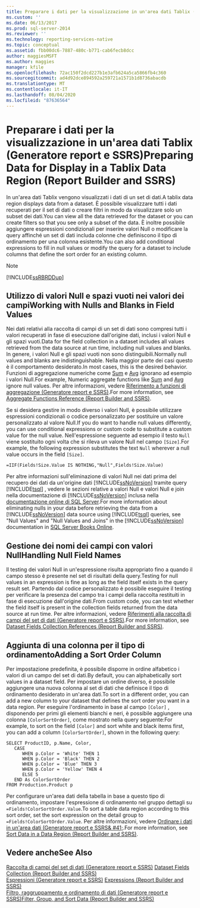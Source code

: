 ```yaml
---
title: Preparare i dati per la visualizzazione in un'area dati Tablix (Generatore report e SSRS) | Microsoft Docs
ms.custom: ''
ms.date: 06/13/2017
ms.prod: sql-server-2014
ms.reviewer: ''
ms.technology: reporting-services-native
ms.topic: conceptual
ms.assetid: fbb00dc6-7887-480c-b771-cab6fecb8dcc
author: maggiesMSFT
ms.author: maggies
manager: kfile
ms.openlocfilehash: 72ac150f2dcd227b1e3afb624a5ca5866fb4c360
ms.sourcegitcommit: ad4d92dce894592a259721a1571b1d8736abacdb
ms.translationtype: MT
ms.contentlocale: it-IT
ms.lasthandoff: 08/04/2020
ms.locfileid: "87636564"
---
```

# <a name="preparing-data-for-display-in-a-tablix-data-region-report-builder-and-ssrs"></a><span data-ttu-id="d46d9-102">Preparare i dati per la visualizzazione in un'area dati Tablix (Generatore report e SSRS)</span><span class="sxs-lookup"><span data-stu-id="d46d9-102">Preparing Data for Display in a Tablix Data Region (Report Builder and SSRS)</span></span>
  <span data-ttu-id="d46d9-103">In un'area dati Tablix vengono visualizzati i dati di un set di dati.</span><span class="sxs-lookup"><span data-stu-id="d46d9-103">A tablix data region displays data from a dataset.</span></span> <span data-ttu-id="d46d9-104">È possibile visualizzare tutti i dati recuperati per il set di dati o creare filtri in modo da visualizzare solo un subset dei dati.</span><span class="sxs-lookup"><span data-stu-id="d46d9-104">You can view all the data retrieved for the dataset or you can create filters so that you see only a subset of the data.</span></span> <span data-ttu-id="d46d9-105">È inoltre possibile aggiungere espressioni condizionali per inserire valori Null o modificare la query affinché un set di dati includa colonne che definiscono il tipo di ordinamento per una colonna esistente.</span><span class="sxs-lookup"><span data-stu-id="d46d9-105">You can also add conditional expressions to fill in null values or modify the query for a dataset to include columns that define the sort order for an existing column.</span></span>  
  
> [!NOTE]  
>  [!INCLUDE[ssRBRDDup](../../includes/ssrbrddup-md.md)]  
  
## <a name="working-with-nulls-and-blanks-in-field-values"></a><span data-ttu-id="d46d9-106">Utilizzo di valori Null e spazi vuoti nei valori dei campi</span><span class="sxs-lookup"><span data-stu-id="d46d9-106">Working with Nulls and Blanks in Field Values</span></span>  
 <span data-ttu-id="d46d9-107">Nei dati relativi alla raccolta di campi di un set di dati sono compresi tutti i valori recuperati in fase di esecuzione dall'origine dati, inclusi i valori Null e gli spazi vuoti.</span><span class="sxs-lookup"><span data-stu-id="d46d9-107">Data for the field collection in a dataset includes all values retrieved from the data source at run time, including null values and blanks.</span></span> <span data-ttu-id="d46d9-108">In genere, i valori Null e gli spazi vuoti non sono distinguibili.</span><span class="sxs-lookup"><span data-stu-id="d46d9-108">Normally null values and blanks are indistinguishable.</span></span> <span data-ttu-id="d46d9-109">Nella maggior parte dei casi questo è il comportamento desiderato.</span><span class="sxs-lookup"><span data-stu-id="d46d9-109">In most cases, this is the desired behavior.</span></span> <span data-ttu-id="d46d9-110">Funzioni di aggregazione numeriche come [Sum](report-builder-functions-sum-function.md) e [Avg](report-builder-functions-avg-function.md) ignorano ad esempio i valori Null.</span><span class="sxs-lookup"><span data-stu-id="d46d9-110">For example, Numeric aggregate functions like [Sum](report-builder-functions-sum-function.md) and [Avg](report-builder-functions-avg-function.md) ignore null values.</span></span> <span data-ttu-id="d46d9-111">Per altre informazioni, vedere [Riferimento a funzioni di aggregazione &#40;Generatore report e SSRS&#41;](report-builder-functions-aggregate-functions-reference.md).</span><span class="sxs-lookup"><span data-stu-id="d46d9-111">For more information, see [Aggregate Functions Reference &#40;Report Builder and SSRS&#41;](report-builder-functions-aggregate-functions-reference.md).</span></span>  
  
 <span data-ttu-id="d46d9-112">Se si desidera gestire in modo diverso i valori Null, è possibile utilizzare espressioni condizionali o codice personalizzato per sostituire un valore personalizzato al valore Null.</span><span class="sxs-lookup"><span data-stu-id="d46d9-112">If you do want to handle null values differently, you can use conditional expressions or custom code to substitute a custom value for the null value.</span></span> <span data-ttu-id="d46d9-113">Nell'espressione seguente ad esempio il testo `Null` viene sostituito ogni volta che si rileva un valore Null nel campo `[Size]`.</span><span class="sxs-lookup"><span data-stu-id="d46d9-113">For example, the following expression substitutes the text `Null` wherever a null value occurs in the field `[Size]`.</span></span>  
  
```  
=IIF(Fields!Size.Value IS NOTHING,"Null",Fields!Size.Value)  
```  
  
 <span data-ttu-id="d46d9-114">Per altre informazioni sull'eliminazione di valori Null nei dati prima del recupero dei dati da un'origine dati [!INCLUDE[ssNoVersion](../../includes/ssnoversion-md.md)] tramite query [!INCLUDE[tsql](../../includes/tsql-md.md)] , vedere le sezioni relative a valori Null e valori Null e join nella documentazione di [!INCLUDE[ssNoVersion](../../includes/ssnoversion-md.md)] inclusa nella [documentazione online di SQL Server](https://go.microsoft.com/fwlink/?linkid=120955).</span><span class="sxs-lookup"><span data-stu-id="d46d9-114">For more information about eliminating nulls in your data before retrieving the data from a [!INCLUDE[ssNoVersion](../../includes/ssnoversion-md.md)] data source using [!INCLUDE[tsql](../../includes/tsql-md.md)] queries, see "Null Values" and "Null Values and Joins" in the [!INCLUDE[ssNoVersion](../../includes/ssnoversion-md.md)] documentation in [SQL Server Books Online](https://go.microsoft.com/fwlink/?linkid=120955).</span></span>  
  
## <a name="handling-null-field-names"></a><span data-ttu-id="d46d9-115">Gestione dei nomi dei campi con valori Null</span><span class="sxs-lookup"><span data-stu-id="d46d9-115">Handling Null Field Names</span></span>  
 <span data-ttu-id="d46d9-116">Il testing dei valori Null in un'espressione risulta appropriato fino a quando il campo stesso è presente nel set di risultati della query.</span><span class="sxs-lookup"><span data-stu-id="d46d9-116">Testing for null values in an expression is fine as long as the field itself exists in the query result set.</span></span> <span data-ttu-id="d46d9-117">Partendo dal codice personalizzato è possibile eseguire il testing per verificare la presenza del campo tra i campi della raccolta restituiti in fase di esecuzione dall'origine dati.</span><span class="sxs-lookup"><span data-stu-id="d46d9-117">From custom code, you can test whether the field itself is present in the collection fields returned from the data source at run time.</span></span> <span data-ttu-id="d46d9-118">Per altre informazioni, vedere [Riferimenti alla raccolta di campi del set di dati &#40;Generatore report e SSRS&#41;](built-in-collections-dataset-fields-collection-references-report-builder.md).</span><span class="sxs-lookup"><span data-stu-id="d46d9-118">For more information, see [Dataset Fields Collection References &#40;Report Builder and SSRS&#41;](built-in-collections-dataset-fields-collection-references-report-builder.md).</span></span>  
  
## <a name="adding-a-sort-order-column"></a><span data-ttu-id="d46d9-119">Aggiunta di una colonna per il tipo di ordinamento</span><span class="sxs-lookup"><span data-stu-id="d46d9-119">Adding a Sort Order Column</span></span>  
 <span data-ttu-id="d46d9-120">Per impostazione predefinita, è possibile disporre in ordine alfabetico i valori di un campo del set di dati.</span><span class="sxs-lookup"><span data-stu-id="d46d9-120">By default, you can alphabetically sort values in a dataset field.</span></span> <span data-ttu-id="d46d9-121">Per impostare un ordine diverso, è possibile aggiungere una nuova colonna al set di dati che definisce il tipo di ordinamento desiderato in un'area dati.</span><span class="sxs-lookup"><span data-stu-id="d46d9-121">To sort in a different order, you can add a new column to your dataset that defines the sort order you want in a data region.</span></span> <span data-ttu-id="d46d9-122">Per eseguire l'ordinamento in base al campo `[Color]` , disponendo per primi gli elementi bianchi e neri, è possibile aggiungere una colonna `[ColorSortOrder]`, come mostrato nella query seguente:</span><span class="sxs-lookup"><span data-stu-id="d46d9-122">For example, to sort on the field `[Color]` and sort white and black items first, you can add a column `[ColorSortOrder]`, shown in the following query:</span></span>  
  
```  
SELECT ProductID, p.Name, Color,  
   CASE  
      WHEN p.Color = 'White' THEN 1  
      WHEN p.Color = 'Black' THEN 2  
      WHEN p.Color = 'Blue' THEN 3  
      WHEN p.Color = 'Yellow' THEN 4  
      ELSE 5  
   END As ColorSortOrder  
FROM Production.Product p  
```  
  
 <span data-ttu-id="d46d9-123">Per configurare un'area dati della tabella in base a questo tipo di ordinamento, impostare l'espressione di ordinamento nel gruppo dettagli su `=Fields!ColorSortOrder.Value`.</span><span class="sxs-lookup"><span data-stu-id="d46d9-123">To sort a table data region according to this sort order, set the sort expression on the detail group to `=Fields!ColorSortOrder.Value`.</span></span> <span data-ttu-id="d46d9-124">Per altre informazioni, vedere [Ordinare i dati in un'area dati &#40;Generatore report e SSRS& #41;](sort-data-in-a-data-region-report-builder-and-ssrs.md).</span><span class="sxs-lookup"><span data-stu-id="d46d9-124">For more information, see [Sort Data in a Data Region &#40;Report Builder and SSRS&#41;](sort-data-in-a-data-region-report-builder-and-ssrs.md).</span></span>  
  
## <a name="see-also"></a><span data-ttu-id="d46d9-125">Vedere anche</span><span class="sxs-lookup"><span data-stu-id="d46d9-125">See Also</span></span>  
 <span data-ttu-id="d46d9-126">[Raccolta di campi del set di dati &#40;Generatore report e SSRS&#41;](../report-data/dataset-fields-collection-report-builder-and-ssrs.md) </span><span class="sxs-lookup"><span data-stu-id="d46d9-126">[Dataset Fields Collection &#40;Report Builder and SSRS&#41;](../report-data/dataset-fields-collection-report-builder-and-ssrs.md) </span></span>  
 <span data-ttu-id="d46d9-127">[Espressioni &#40;Generatore report e SSRS&#41;](expressions-report-builder-and-ssrs.md) </span><span class="sxs-lookup"><span data-stu-id="d46d9-127">[Expressions &#40;Report Builder and SSRS&#41;](expressions-report-builder-and-ssrs.md) </span></span>  
 [<span data-ttu-id="d46d9-128">Filtro, raggruppamento e ordinamento di dati &#40;Generatore report e SSRS&#41;</span><span class="sxs-lookup"><span data-stu-id="d46d9-128">Filter, Group, and Sort Data &#40;Report Builder and SSRS&#41;</span></span>](filter-group-and-sort-data-report-builder-and-ssrs.md)  
  
  
